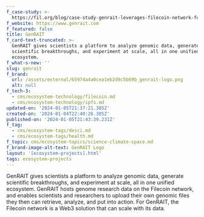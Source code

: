 ```yaml
---
f_case-study: >-
  https://fil.org/blog/case-study-genrait-leverages-filecoin-network-for-greater-visibility-access-and-storage-of-genomic-data/
f_website: https://www.genrait.com
f_featured: false
title: GenRAIT
f_card-text-truncated: >-
  GenRAIT gives scientists a platform to analyze genomic data, generate
  scientific breakthroughs, and experiment at scale, all in one unified
  ecosystem.
f_what-s-new: ''
slug: genrait
f_brand:
  url: /assets/external/65974a4a0cea1eb2d9c5b69b_genrait-logo.png
  alt: null
f_tech-3:
  - cms/ecosystem-technology/filecoin.md
  - cms/ecosystem-technology/ipfs.md
updated-on: '2024-01-05T21:37:21.385Z'
created-on: '2024-01-04T22:40:26.305Z'
published-on: '2024-01-05T21:43:39.231Z'
f_tag:
  - cms/ecosystem-tags/desci.md
  - cms/ecosystem-tags/health.md
f_topic: cms/ecosystem-topics/science-climate-space.md
f_brand-image-alt-text: GenRAIT Logo
layout: '[ecosystem-projects].html'
tags: ecosystem-projects
---
```


GenRAIT gives scientists a platform to analyze genomic data, generate scientific breakthroughs, and experiment at scale, all in one unified ecosystem. GenRAIT hosts genome research data on the Filecoin network, and enables scientists and researchers to upload their own genomic files they then can retrieve, analyze, and put into action. For GenRAIT, the Filecoin network is a Web3 solution that can scale with its data.
